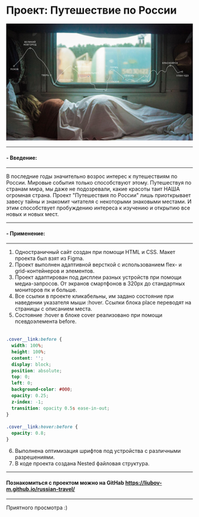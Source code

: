 # Проект: Путешествие по России
![russian-travel](./images/lead-polka.jpg)
***
#### - Введение:
***
В последние годы значительно возрос интерес к путешествиям по России. Мировые события только способствуют этому. Путешествуя по странам мира, мы даже не подозревали, какие красоты таит НАША огромная страна.
Проект "Путешествия по России" лишь приоткрывает завесу тайны и знакомит читателя с некоторыми знаковыми местами. И этим способствует пробуждению интереса к изучению и открытию все новых и новых мест.
***
#### - Применение:
***
1. Одностраничный сайт создан при помощи HTML и CSS. Макет проекта был взят из Figma.
2. Проект выполнен адаптивной версткой с использованием flex- и grid-контейнеров и элементов.
3. Проект адаптирован под дисплеи разных устройств при помощи медиа-запросов. От экранов смартфонов в 320px до стандартных мониторов пк и больше.
4. Все ссылки в проекте кликабельны, им задано состояние при наведении указателя мыши :hover. Ссылки блока place переводят на страницы с описанием места.
5.  Состояние :hover в блоке cover реализовано при помощи псевдоэлемента before.

```css

.cover__link:before {
  width: 100%;
  height: 100%;
  content: '';
  display: block;
  position: absolute;
  top: 0;
  left: 0;
  background-color: #000;
  opacity: 0.25;
  z-index: -1;
  transition: opacity 0.5s ease-in-out;
}

.cover__link:hover:before {
  opacity: 0.8;
}
```
6. Выполнена оптимизация шрифтов под устройства с различными разрешениями.
7. В коде проекта создана Nested файловая структура.
***
####  Познакомиться с проектом можно на GitHab https://liubov-m.github.io/russian-travel/
***
Приятного просмотра :)
